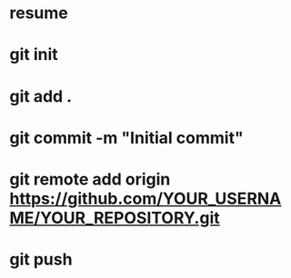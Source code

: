 # resume
# git init
# git add .
# git commit -m "Initial commit"
# git remote add origin https://github.com/YOUR_USERNAME/YOUR_REPOSITORY.git
# git push